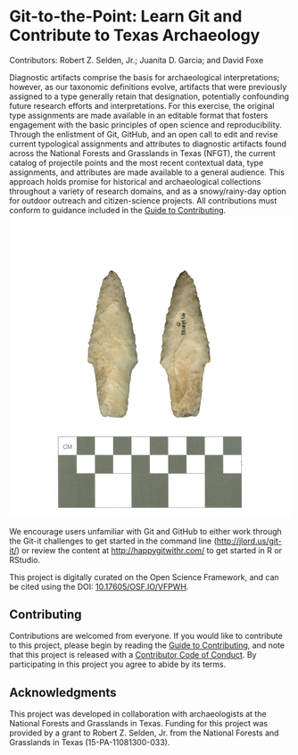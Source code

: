 # Git-to-the-Point: Learn Git and Contribute to Texas Archaeology

Contributors: Robert Z. Selden, Jr.; Juanita D. Garcia; and David Foxe

Diagnostic artifacts comprise the basis for archaeological interpretations; however, as our taxonomic definitions evolve, artifacts that were previously assigned to a type generally retain that designation, potentially confounding future research efforts and interpretations. For this exercise, the original type assignments are made available in an editable format that fosters engagement with the basic principles of open science and reproducibility. Through the enlistment of Git, GitHub, and an open call to edit and revise current typological assignments and attributes to diagnostic artifacts found across the National Forests and Grasslands in Texas (NFGT), the current catalog of projectile points and the most recent contextual data, type assignments, and attributes are made available to a general audience. This approach holds promise for historical and archaeological collections throughout a variety of research domains, and as a snowy/rainy-day option for outdoor outreach and citizen-science projects. All contributions must conform to guidance included in the [Guide to Contributing](CONTRIBUTING.md).
![](img/41HO54-Point1.png)

We encourage users unfamiliar with Git and GitHub to either work through the Git-it challenges to get started in the command line (http://jlord.us/git-it/) or review the content at http://happygitwithr.com/ to get started in R or RStudio.

This project is digitally curated on the Open Science Framework, and can be cited using the DOI: [10.17605/OSF.IO/VFPWH](https://osf.io/vfpwh/).

## Contributing

Contributions are welcomed from everyone. If you would like to contribute to this project, please begin by reading the [Guide to Contributing](CONTRIBUTING.md), and note that this project is released with a [Contributor Code of Conduct](CONDUCT.md). By participating in this project you agree to abide by its terms.

## Acknowledgments

This project was developed in collaboration with archaeologists at the National Forests and Grasslands in Texas. Funding for this project was provided by a grant to Robert Z. Selden, Jr. from the National Forests and Grasslands in Texas (15-PA-11081300-033).

